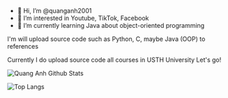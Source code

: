 - 👋 Hi, I’m @quanganh2001
- 👀 I’m interested in Youtube, TikTok, Facebook
- 🌱 I’m currently learning Java about object-oriented programming
<!---
quanganh2001/quanganh2001 is a ✨ special ✨ repository because its `README.md` (this file) appears on your GitHub profile.
You can click the Preview link to take a look at your changes.
--->
I'm will upload source code such as Python, C, maybe Java (OOP) to references

Currently I do upload source code all courses in USTH University
Let's go!

![Quang Anh Github Stats](https://github-readme-stats.vercel.app/api?username=quanganh2001&show_icons=true)

![Top Langs](https://github-readme-stats.vercel.app/api/top-langs/?username=quanganh2001&compact)
